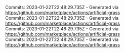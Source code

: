 Commits: 2023-01-22T22:48:29.735Z - Generated via https://github.com/marketplace/actions/artificial-grass
<br>
Commits: 2023-01-22T22:48:29.735Z - Generated via https://github.com/marketplace/actions/artificial-grass
<br>
Commits: 2023-01-22T22:48:29.735Z - Generated via https://github.com/marketplace/actions/artificial-grass
<br>
Commits: 2023-01-22T22:48:29.735Z - Generated via https://github.com/marketplace/actions/artificial-grass
<br>

